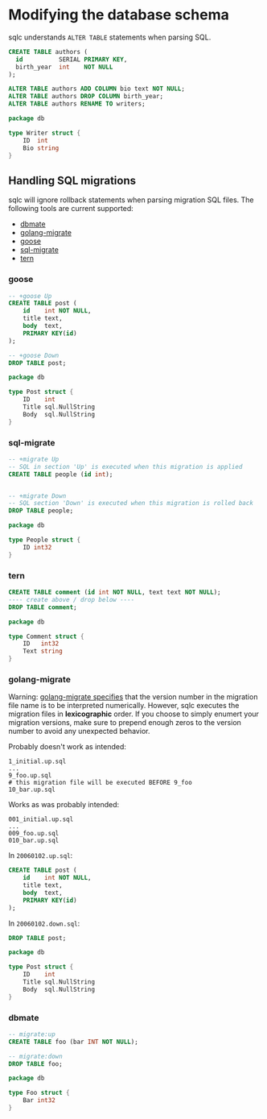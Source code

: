 # Modifying the database schema

sqlc understands `ALTER TABLE` statements when parsing SQL.

```sql
CREATE TABLE authors (
  id          SERIAL PRIMARY KEY,
  birth_year  int    NOT NULL
);

ALTER TABLE authors ADD COLUMN bio text NOT NULL;
ALTER TABLE authors DROP COLUMN birth_year;
ALTER TABLE authors RENAME TO writers;
```

```go
package db

type Writer struct {
	ID  int
	Bio string
}
```

## Handling SQL migrations

sqlc will ignore rollback statements when parsing migration SQL files. The
following tools are current supported:

- [dbmate](https://github.com/amacneil/dbmate)
- [golang-migrate](https://github.com/golang-migrate/migrate)
- [goose](https://github.com/pressly/goose)
- [sql-migrate](https://github.com/rubenv/sql-migrate)
- [tern](https://github.com/jackc/tern)

### goose

```sql
-- +goose Up
CREATE TABLE post (
    id    int NOT NULL,
    title text,
    body  text,
    PRIMARY KEY(id)
);

-- +goose Down
DROP TABLE post;
```

```go
package db

type Post struct {
	ID    int
	Title sql.NullString
	Body  sql.NullString
}
```

### sql-migrate

```sql
-- +migrate Up
-- SQL in section 'Up' is executed when this migration is applied
CREATE TABLE people (id int);


-- +migrate Down
-- SQL section 'Down' is executed when this migration is rolled back
DROP TABLE people;
```

```go
package db

type People struct {
	ID int32
}
```

### tern

```sql
CREATE TABLE comment (id int NOT NULL, text text NOT NULL);
---- create above / drop below ----
DROP TABLE comment;
```

```go
package db

type Comment struct {
	ID   int32
	Text string
}
```

### golang-migrate

Warning: [golang-migrate specifies](https://github.com/golang-migrate/migrate/blob/master/MIGRATIONS.md#migration-filename-format) that the version number in the migration file name is to be interpreted numerically. However, sqlc executes the migration files in **lexicographic** order. If you choose to simply enumert your migration versions, make sure to prepend enough zeros to the version number to avoid any unexpected behavior.

Probably doesn't work as intended:
```
1_initial.up.sql
...
9_foo.up.sql
# this migration file will be executed BEFORE 9_foo
10_bar.up.sql
```
Works as was probably intended:
```
001_initial.up.sql
...
009_foo.up.sql
010_bar.up.sql
```

In `20060102.up.sql`:

```sql
CREATE TABLE post (
    id    int NOT NULL,
    title text,
    body  text,
    PRIMARY KEY(id)
);
```

In `20060102.down.sql`:

```sql
DROP TABLE post;
```

```go
package db

type Post struct {
	ID    int
	Title sql.NullString
	Body  sql.NullString
}
```

### dbmate

```sql
-- migrate:up
CREATE TABLE foo (bar INT NOT NULL);

-- migrate:down
DROP TABLE foo;
```

```go
package db

type Foo struct {
	Bar int32
}
```
